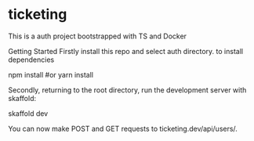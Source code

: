 # ticketing

This is a auth project bootstrapped with TS and Docker

Getting Started
Firstly install this repo and select auth directory.
to install dependencies

npm install
#or
yarn install

Secondly, returning to the root directory, run the development server with skaffold:

skaffold dev

You can now make POST and GET requests to ticketing.dev/api/users/.
